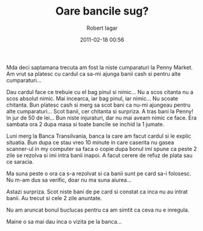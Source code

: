 ﻿---
layout: post
title: Oare bancile sug?
date: 2011-02-18 00:56
author: "Robert Iagar"
comments: true
tags: [Banca Transilvania, Banci, Carduri, Day to day, Life, Penny Market]
---
<p>Mda deci saptamana trecuta am fost la niste cumparaturi la Penny Market. Am vrut sa platesc cu cardul ca sa-mi ajunga banii cash si pentru alte cumparaturi…</p><a name='more'></a><p>Dau cardul face ce trebuie cu el bag pinul si nimic… Nu a scos citanta nu a scos absolut nimic. Mai incearca, iar bag pinul, iar nimic… Nu scoate chitanta. Bun platesc cash si merg sa scot bani ca nu-mi ajungeau pentru alte cumparaturi… Scot banii, cer chitanta si surpriza. A tras bani la Penny! In jur de 50 de lei… Bun niste injuraturi, dar nu mai aveam nimic ce face. Era sambata ora 2 dupa masa si toate bancile se inchid la 1 jumate.</p>  <p>Luni merg la Banca Transilvania, banca la care am facut cardul si le explic situatia. Bun dupa ce stau vreo 10 minute in care caserita nu gasea scanner-ul in my computer sa faca o copie dupa bonul imi spune ca peste 2 zile se rezolva si imi intra banii inapoi. A facut cerere de refuz de plata sau ce saracia.</p>  <p>Ma suna peste o ora ca s-a rezolvat si ca banii sunt pe card sa-i folosesc. Nu m-am dus sa verific, doar nu ma suna aiurea…</p>  <p>Astazi surpriza. Scot niste bani de pe card si constat ca inca nu au intrat banii. Au trecut si cele 2 zile anuntate.</p>  <p>Nu am aruncat bonul buclucas pentru ca am simtit ca ceva nu e inregula. </p>  <p>Maine o sa mai dau inca o vizita pe la banca…</p>

